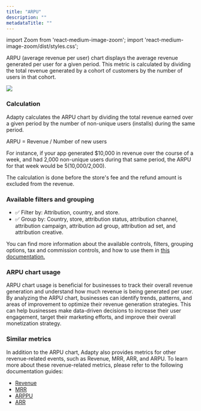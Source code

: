 ```yaml
---
title: "ARPU"
description: ""
metadataTitle: ""
---
```


import Zoom from 'react-medium-image-zoom';
import 'react-medium-image-zoom/dist/styles.css';

ARPU (average revenue per user) chart displays the average revenue generated per user for a given period. This metric is calculated by dividing the total revenue generated by a cohort of customers by the number of users in that cohort.


<Zoom>
  <img src={require('./img/cee527c-small-CleanShot_2023-05-09_at_14.58.472x.webp').default}
  style={{
    border: '1px solid #727272', /* border width and color */
    width: '700px', /* image width */
    display: 'block', /* for alignment */
    margin: '0 auto' /* center alignment */
  }}
/>
</Zoom>





### Calculation

Adapty calculates the ARPU chart by dividing the total revenue earned over a given period by the number of non-unique users (installs) during the same period. 

ARPU = Revenue / Number of new users

For instance, if your app generated $10,000 in revenue over the course of a week, and had 2,000 non-unique users during that same period, the ARPU for that week would be $5 ($10,000/2,000). 

The calculation is done before the store's fee and the refund amount is excluded from the revenue.

### Available filters and grouping

- ✅ Filter by: Attribution, country, and store.
- ✅ Group by: Country, store, attribution status, attribution channel, attribution campaign, attribution ad group, attribution ad set, and attribution creative. 

You can find more information about the available controls, filters, grouping options, tax and commission controls, and how to use them in [this documentation.](controls-filters-grouping-compare-proceeds)

### ARPU chart usage

ARPU chart usage is beneficial for businesses to track their overall revenue generation and understand how much revenue is being generated per user. By analyzing the ARPU chart, businesses can identify trends, patterns, and areas of improvement to optimize their revenue generation strategies. This can help businesses make data-driven decisions to increase their user engagement, target their marketing efforts, and improve their overall monetization strategy.

### Similar metrics

In addition to the ARPU chart, Adapty also provides metrics for other revenue-related events, such as Revenue, MRR, ARR, and ARPU. To learn more about these revenue-related metrics, please refer to the following documentation guides:

- [Revenue](revenue)
- [MRR](mrr)
- [ARPPU](arppu)
- [ARR](arr)